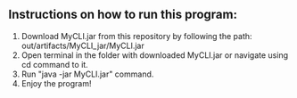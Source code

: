 ## Instructions on how to run this program:
1. Download MyCLI.jar from this repository by following the path: out/artifacts/MyCLI_jar/MyCLI.jar
2. Open terminal in the folder with downloaded MyCLI.jar or navigate using cd command to it.
3. Run "java -jar MyCLI.jar" command.
4. Enjoy the program!
